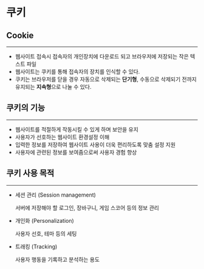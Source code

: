 # 쿠키

## Cookie

---

- 웹사이트 접속시 접속자의 개인장치에 다운로드 되고 브라우저에 저장되는 작은 텍스트 파일
- 웹사이트는 쿠키를 통해 접속자의 장치를 인식할 수 있다.
- 쿠키는 브라우저를 닫을 경우 자동으로 삭제되는 **단기형**, 수동으로 삭제되기 전까지 유지되는 **지속형**으로 나눌 수 있다.

## 쿠키의 기능

---

- 웹사이트를 적절하게 작동시킬 수 있게 하며 보안을 유지
- 사용자가 선호하는 웹사이트 환경설정 이해
- 입력한 정보를 저장하여 웹사이트 사용이 더욱 편리하도록 맞춤 설정 지원
- 사용자에 관련된 정보를 보여줌으로써 사용자 경험 향상

## 쿠키 사용 목적

---

- 세션 관리 (Session management)
    
    서버에 저장해야 할 로그인, 장바구니, 게임 스코어 등의 정보 관리
    
- 개인화 (Personalization)
    
    사용자 선호, 테마 등의 세팅
    
- 트래킹 (Tracking)
    
    사용자 행동을 기록하고 분석하는 용도